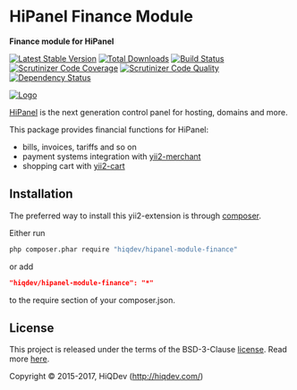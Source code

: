 # HiPanel Finance Module

**Finance module for HiPanel**

[![Latest Stable Version](https://poser.pugx.org/hiqdev/hipanel-module-finance/v/stable)](https://packagist.org/packages/hiqdev/hipanel-module-finance)
[![Total Downloads](https://poser.pugx.org/hiqdev/hipanel-module-finance/downloads)](https://packagist.org/packages/hiqdev/hipanel-module-finance)
[![Build Status](https://img.shields.io/travis/hiqdev/hipanel-module-finance.svg)](https://travis-ci.org/hiqdev/hipanel-module-finance)
[![Scrutinizer Code Coverage](https://img.shields.io/scrutinizer/coverage/g/hiqdev/hipanel-module-finance.svg)](https://scrutinizer-ci.com/g/hiqdev/hipanel-module-finance/)
[![Scrutinizer Code Quality](https://img.shields.io/scrutinizer/g/hiqdev/hipanel-module-finance.svg)](https://scrutinizer-ci.com/g/hiqdev/hipanel-module-finance/)
[![Dependency Status](https://www.versioneye.com/php/hiqdev:hipanel-module-finance/dev-master/badge.svg)](https://www.versioneye.com/php/hiqdev:hipanel-module-finance/dev-master)

[![Logo](https://raw.githubusercontent.com/hiqdev/hipanel-core/master/docs/logo.png)](https://hipanel.com/)

[HiPanel](http://hipanel.com) is the next generation control panel for hosting, domains and more.

This package provides financial functions for HiPanel:

- bills, invoices, tariffs and so on
- payment systems integration with [yii2-merchant](https://github.com/hiqdev/yii2-merchant)
- shopping cart with [yii2-cart](https://github.com/hiqdev/yii2-cart)

## Installation

The preferred way to install this yii2-extension is through [composer](http://getcomposer.org/download/).

Either run

```sh
php composer.phar require "hiqdev/hipanel-module-finance"
```

or add

```json
"hiqdev/hipanel-module-finance": "*"
```

to the require section of your composer.json.

## License

This project is released under the terms of the BSD-3-Clause [license](LICENSE).
Read more [here](http://choosealicense.com/licenses/bsd-3-clause).

Copyright © 2015-2017, HiQDev (http://hiqdev.com/)
